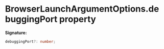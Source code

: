 # BrowserLaunchArgumentOptions.debuggingPort property

**Signature:**

```typescript
debuggingPort?: number;
```
